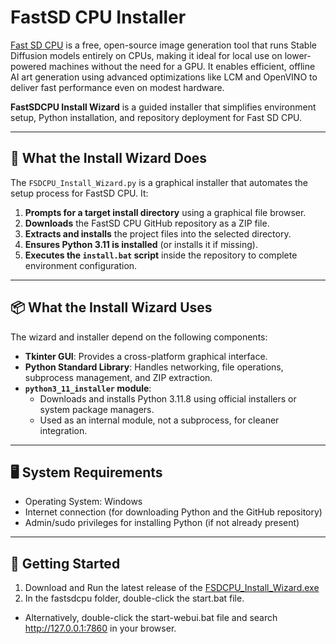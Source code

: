 # FastSD CPU Installer

[Fast SD CPU](https://github.com/rupeshs/fastsdcpu) is a free, open-source image generation tool that runs Stable Diffusion models entirely on CPUs, making it ideal for local use on lower-powered machines without the need for a GPU. It enables efficient, offline AI art generation using advanced optimizations like LCM and OpenVINO to deliver fast performance even on modest hardware.

**FastSDCPU Install Wizard** is a guided installer that simplifies environment setup, Python installation, and repository deployment for Fast SD CPU.

---

## 🧰 What the Install Wizard Does

The `FSDCPU_Install_Wizard.py` is a graphical installer that automates the setup process for FastSD CPU. It:

1. **Prompts for a target install directory** using a graphical file browser.
2. **Downloads** the FastSD CPU GitHub repository as a ZIP file.
3. **Extracts and installs** the project files into the selected directory.
4. **Ensures Python 3.11 is installed** (or installs it if missing).
5. **Executes the `install.bat` script** inside the repository to complete environment configuration.

---

## 📦 What the Install Wizard Uses

The wizard and installer depend on the following components:

- **Tkinter GUI**: Provides a cross-platform graphical interface.
- **Python Standard Library**: Handles networking, file operations, subprocess management, and ZIP extraction.
- **`python3_11_installer` module**:
  - Downloads and installs Python 3.11.8 using official installers or system package managers.
  - Used as an internal module, not a subprocess, for cleaner integration.

---

## 🖥 System Requirements

- Operating System: Windows
- Internet connection (for downloading Python and the GitHub repository)
- Admin/sudo privileges for installing Python (if not already present)

---

## 🚀 Getting Started

1. Download and Run the latest release of the [FSDCPU_Install_Wizard.exe](https://github.com/Necodenomikhon/FSDCPU-Installer/releases/tag/v1.0.0-beta.2)
2. In the fastsdcpu folder, double-click the start.bat file.
  - Alternatively, double-click the start-webui.bat file and search http://127.0.0.1:7860 in your browser.
